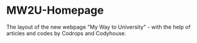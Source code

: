 # MW2U-Homepage

The layout of the new webpage "My Way to University" - with the help of articles and codes by Codrops and Codyhouse.
